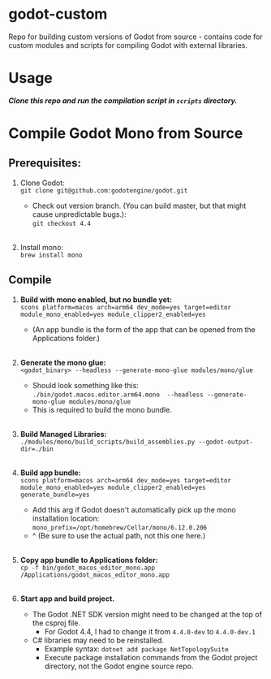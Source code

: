 # godot-custom
Repo for building custom versions of Godot from source - contains code for custom modules and scripts for compiling Godot with external libraries.

# Usage

***Clone this repo and run the compilation script in `scripts` directory.***

# Compile Godot Mono from Source

## Prerequisites:
1. Clone Godot: \
```git clone git@github.com:godotengine/godot.git```
   - Check out version branch.  (You can build master, but that might cause unpredictable bugs.):\
   ```git checkout 4.4```<br><br>

1. Install mono:\
```brew install mono```

## Compile

1. **Build with mono enabled, but no bundle yet:**\
```scons platform=macos arch=arm64 dev_mode=yes target=editor module_mono_enabled=yes module_clipper2_enabled=yes```
    - (An app bundle is the form of the app that can be opened from the Applications folder.)<br><br>

1. **Generate the mono glue:**\
```<godot_binary> --headless --generate-mono-glue modules/mono/glue```
   - Should look something like this:\
   ```./bin/godot.macos.editor.arm64.mono  --headless --generate-mono-glue modules/mono/glue```
   - This is required to build the mono bundle.<br><br>

1. **Build Managed Libraries:**\
```./modules/mono/build_scripts/build_assemblies.py --godot-output-dir=./bin```<br><br>

1. **Build app bundle:**\
```scons platform=macos arch=arm64 dev_mode=yes target=editor module_mono_enabled=yes module_clipper2_enabled=yes generate_bundle=yes```
   - Add this arg if Godot doesn't automatically pick up the mono installation location:\
   ```mono_prefix=/opt/homebrew/Cellar/mono/6.12.0.206```
   - ^ (Be sure to use the actual path, not this one here.)<br><br>

1. **Copy app bundle to Applications folder:**\
   ```cp -f bin/godot_macos_editor_mono.app /Applications/godot_macos_editor_mono.app```<br><br>

1. **Start app and build project.**
   - The Godot .NET SDK version might need to be changed at the top of the csproj file.
     - For Godot 4.4, I had to change it from ```4.4.0-dev``` to ```4.4.0-dev.1```
   - C# libraries may need to be reinstalled. 
     - Example syntax: ```dotnet add package NetTopologySuite```
     - Execute package installation commands from the Godot project directory, not the Godot engine source repo.
